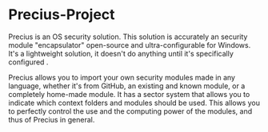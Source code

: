 # Precius-Project
Precius is an OS security solution. 
This solution is accurately an security module "encapsulator" open-source and ultra-configurable for Windows. It's a lightweight solution, it doesn't do anything until it's specifically configured .

Precius allows you to import your own security modules made in any language, whether it's from GitHub, an existing and known module, or a completely home-made module. It has a sector system that allows you to indicate which context folders and modules should be used. This allows you to perfectly control the use and the computing power of the modules, and thus of Precius in general.


